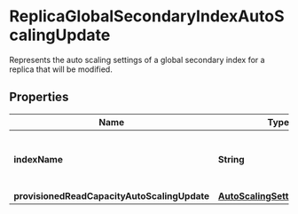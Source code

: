 

# ReplicaGlobalSecondaryIndexAutoScalingUpdate

Represents the auto scaling settings of a global secondary index for a replica that will be modified.

## Properties

| Name | Type | Description | Notes |
|------------ | ------------- | ------------- | -------------|
|**indexName** | **String** | The name of the global secondary index. |  [optional] |
|**provisionedReadCapacityAutoScalingUpdate** | [**AutoScalingSettingsUpdate**](AutoScalingSettingsUpdate.md) |  |  [optional] |



